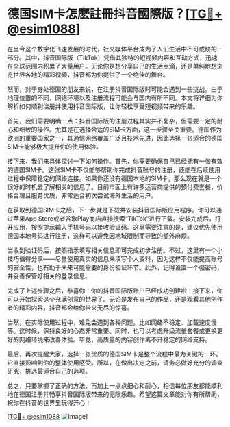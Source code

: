 # 德国SIM卡怎麽註冊抖音國際版？[[TG💪+ @esim1088](https://t.me/s/esim1088)]

在当今这个数字化飞速发展的时代，社交媒体平台成为了人们生活中不可或缺的一部分。其中，抖音国际版（TikTok）凭借其独特的短视频内容和互动方式，迅速在全球范围内积累了大量用户。无论你是想分享自己的生活点滴，还是单纯地想浏览世界各地的精彩视频，抖音都为你提供了一个绝佳的舞台。

然而，对于身处德国的朋友来说，在注册抖音国际版时可能会遇到一些挑战。由于地理位置的不同，网络环境以及注册流程可能会与国内有所不同。本文将详细为你解析如何顺利注册并使用抖音国际版，让你轻松享受短视频带来的乐趣。

首先，我们需要明确一点：抖音国际版的注册过程其实并不复杂，但需要一定的耐心和细致的操作。尤其是在选择合适的SIM卡方面，这一步骤至关重要。德国作为欧洲的重要国家之一，其通信网络覆盖广泛且技术先进，因此选择一张适合的德国SIM卡能够极大提升你的使用体验。

接下来，我们来具体探讨一下如何操作。首先，你需要确保自己已经拥有一张有效的德国SIM卡。这张SIM卡不仅能够帮助你完成抖音账号的注册，还能在后续使用过程中保障稳定的网络连接。如果你还没有德国本地的SIM卡，那么现在就是一个很好的时机去了解相关的信息了。目前市面上有许多运营商提供的预付费套餐，价格合理且服务优质，非常适合初次尝试海外生活的用户。

在获取到德国SIM卡之后，下一步就是下载并安装抖音国际版应用程序。你可以通过苹果App Store或者谷歌Play商店直接搜索“TikTok”进行下载。安装完成后，打开应用，按照提示输入手机号码以接收验证码。这里需要注意的是，建议优先使用德国本地号码进行注册，这样可以避免因地域限制而导致的额外麻烦。

当收到验证码后，按照指示填写相关信息即可完成初步注册。不过，这里有一个小技巧值得分享——尽量使用真实的信息来填写个人资料，因为这样不仅能提高账号的安全性，也有助于未来可能需要的身份验证环节。此外，记得设置一个强密码，并妥善保管好相关的登录信息。

完成了上述步骤之后，恭喜你！你的抖音国际版账户已经成功创建啦！接下来，你可以开始探索这个充满创意的世界了。无论是发布自己的作品，还是观看其他创作者的精彩内容，抖音都会给你带来无尽的惊喜。

当然，在实际使用过程中，难免会遇到各种问题。比如网络不稳定、加载速度慢等。这时候，保持良好的心态非常重要。同时，也可以考虑升级流量套餐或更换更好的网络环境来改善体验。毕竟，高质量的内容创作离不开稳定的网络支持。

最后，再次提醒大家，选择一张优质的德国SIM卡是整个流程中最为关键的一环。它直接影响到你的整体使用感受。所以，在做出决定之前，请务必做好充分的调查研究，挑选最适合自己的选项。

总之，只要掌握了正确的方法，再加上一点点细心和耐心，相信每位朋友都能顺利地在德国注册并畅享抖音国际版带来的无限乐趣。希望这篇文章能对你有所帮助，祝你在抖音的世界里玩得开心！

[[TG💪+ @esim1088](https://t.me/s/esim1088) ![Image](https://i.postimg.cc/4NQfJmqS/Snipaste-2025-05-13-00-14-12.png)]